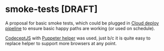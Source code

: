 # smoke-tests [DRAFT]

A proposal for basic smoke tests, which could be plugged in [Cloud deploy pipeline](https://buildkite.com/sourcegraph/deploy-sourcegraph-cloud) to ensure basic happy paths are working (or used on schedule).

[CodeceptJS](https://codecept.io/) with [Puppeter helper](https://codecept.io/helpers/Puppeteer/) was used, just b/c it is quite easy to replace helper to support more browsers at any point.
